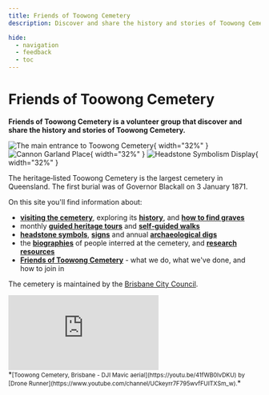 ```yaml
---
title: Friends of Toowong Cemetery
description: Discover and share the history and stories of Toowong Cemetery

hide:
  - navigation
  - feedback
  - toc
---
```


# Friends of Toowong Cemetery

**Friends of Toowong Cemetery is a volunteer group that discover and share the history and stories of Toowong Cemetery.**

![][image1]{ width="32%" } ![][image2]{ width="32%" } ![][image3]{ width="32%" }   

The heritage‑listed Toowong Cemetery is the largest cemetery in Queensland. The first burial was of Governor Blackall on 3 January 1871.  

On this site you'll find information about:

- **[visiting the cemetery](cemetery/visit.md)**, exploring its **[history](cemetery/history.md)**, and **[how to find graves](cemetery/finding-graves.md)**
- monthly **[guided heritage tours](guided-tours.md)** and **[self‑guided walks](walks/)** 
- **[headstone symbols](headstones/)**, **[signs](headstones/signs.md)** and annual **[archaeological digs](headstones/archaeological-digs.md)**
- the **[biographies](bios/)** of people interred at the cemetery, and **[research resources](bios/research.md)**
- **[Friends of Toowong Cemetery](about/index.md)** - what we do, what we've done, and how to join in 

<!-- 
- **[headstone symbols](headstones/)** and **[signs](headstones/signs.md)**. Notable **[monuments](headstones/monuments.md)** and **[archaeological digs](headstones/archaeological-digs.md)**

- **[headstone symbols](headstones/)**, **[shapes](headstones/shapes.md)**, and **[signs](headstones/signs.md)**. Monuments and **[archaeological digs](headstones/archaeological-digs.md)**
--> 
The cemetery is maintained by the [Brisbane City Council](https://www.brisbane.qld.gov.au/community-and-safety/community-support/cemeteries/toowong-cemetery).

<!--
![][image7] ![][image4] ![][image8]   
--> 

<div class="video-wrapper">
<iframe id="ytplayer" type="text/html" src="https://www.youtube.com/embed/41fWB0IvDKU?controls=0" frameborder="0"></iframe>
</div>  
*<small>[Toowong Cemetery, Brisbane - DJI Mavic aerial](https://youtu.be/41fWB0IvDKU) by [Drone Runner](https://www.youtube.com/channel/UCkeyrr7F795wvfFUITXSm_w).</small>*

<!-- links -->

[image1]: assets/main-entrance.jpg "The main entrance to Toowong Cemetery"
[image2]: assets/flag-pole.jpg "Cannon Garland Place"
[image3]: assets/symbolism-display.jpg "Headstone Symbolism Display"

[image4]: assets/140-commemoration-sml.png
[image5]: assets/museum.jpg
[image6]: assets/federation-pavilion.jpg

[image7]: assets/peter-jackson-headstone.jpg "Peter Jackson's Headstone"
[image8]: assets/cherub.jpg "Cherub Headstone"
[image9]: assets/harry-potter-16x9.jpg "Spoiler Alert"
[image10]: assets/clasped-hands.jpg "We Part To Meet Again"
[image11]: assets/pat-hill-headstone.jpg "Pat Hill's Headstone"
